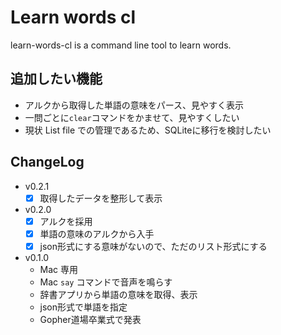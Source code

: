 # Learn words cl

learn-words-cl is a command line tool to learn words.

## 追加したい機能
- アルクから取得した単語の意味をパース、見やすく表示
- 一問ごとに`clear`コマンドをかませて、見やすくしたい
- 現状 List file での管理であるため、SQLiteに移行を検討したい

## ChangeLog

- v0.2.1
    - [x] 取得したデータを整形して表示
- v0.2.0
    - [x] アルクを採用
    - [x] 単語の意味のアルクから入手
    - [x] json形式にする意味がないので、ただのリスト形式にする
- v0.1.0
    - Mac 専用
    - Mac `say` コマンドで音声を鳴らす
    - 辞書アプリから単語の意味を取得、表示
    - json形式で単語を指定
    - Gopher道場卒業式で発表

